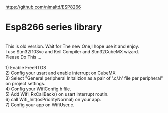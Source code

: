 https://github.com/nimaltd/ESP8266

# Esp8266 series library
<br />
This is old version. Wait for The new One,I hope use it and enjoy.
<br />
I use Stm32f103vc and Keil Compiler and Stm32CubeMX wizard.
 <br />
Please Do This ...
<br />
<br />
1) Enable FreeRTOS  
<br />
2) Config your usart and enable interrupt on CubeMX 
<br />
3) Select "General peripheral Initalizion as a pair of '.c/.h' file per peripheral" on project settings.
<br />
4) Config your WifiConfig.h file.
<br />
5) Add Wifi_RxCallBack() on usart interrupt routin.
<br />
6) call  Wifi_Init(osPriorityNormal) on your app.
<br />
7) Config your app on WifiUser.c.
